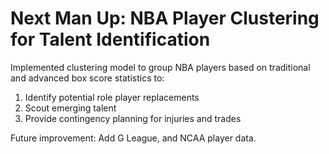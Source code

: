 # Next Man Up: NBA Player Clustering for Talent Identification

Implemented clustering model to group NBA players based on traditional and advanced box score statistics to:

1. Identify potential role player replacements
2. Scout emerging talent
3. Provide contingency planning for injuries and trades

Future improvement: Add G League, and NCAA player data.
